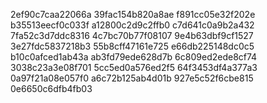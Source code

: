 2ef90c7caa22066a
39fac154b820a8ae
f891cc05e32f202e
b35513eecf0c033f
a12800c2d9c2ffb0
c7d641c0a9b2a432
7fa52c3d7ddc8316
4c7bc70b77f08107
9e4b63dbf9cf1527
3e27fdc5837218b3
55b8cff47161e725
e66db225148dc0c5
b10c0afced1ab43a
ab3fd79ede628d7b
6c809ed2ede8cf74
3038c23a3e08f701
5cc5ed0a576ed2f5
64f3453df4a377a3
0a97f21a08e057f0
a6c72b125ab4d01b
927e5c52f6cbe815
0e6650c6dfb4fb03
